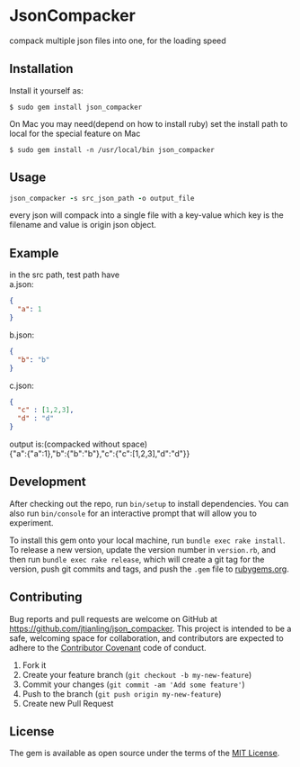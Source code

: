 # JsonCompacker
compack multiple json files into one, for the loading speed

## Installation

Install it yourself as:

    $ sudo gem install json_compacker

On Mac you may need(depend on how to install ruby) set the install path to local for the special feature on Mac

    $ sudo gem install -n /usr/local/bin json_compacker

## Usage

```ruby
json_compacker -s src_json_path -o output_file
```

every json will compack into a single file with a key-value which key is the filename and value is origin json object.

## Example
in the src path, test path have  
a.json:   
```json
{
  "a": 1
}
```

b.json:   
```json
{
  "b": "b"
}
```

c.json:  
```json
{
  "c" : [1,2,3],
  "d" : "d"
}
```

output is:(compacked without space)  
{"a":{"a":1},"b":{"b":"b"},"c":{"c":[1,2,3],"d":"d"}}


## Development

After checking out the repo, run `bin/setup` to install dependencies. You can also run `bin/console` for an interactive prompt that will allow you to experiment.

To install this gem onto your local machine, run `bundle exec rake install`. To release a new version, update the version number in `version.rb`, and then run `bundle exec rake release`, which will create a git tag for the version, push git commits and tags, and push the `.gem` file to [rubygems.org](https://rubygems.org).

## Contributing

Bug reports and pull requests are welcome on GitHub at https://github.com/jtianling/json_compacker. This project is intended to be a safe, welcoming space for collaboration, and contributors are expected to adhere to the [Contributor Covenant](http://contributor-covenant.org) code of conduct.

1. Fork it
2. Create your feature branch (`git checkout -b my-new-feature`)
3. Commit your changes (`git commit -am 'Add some feature'`)
4. Push to the branch (`git push origin my-new-feature`)
5. Create new Pull Request

## License

The gem is available as open source under the terms of the [MIT License](http://opensource.org/licenses/MIT).

